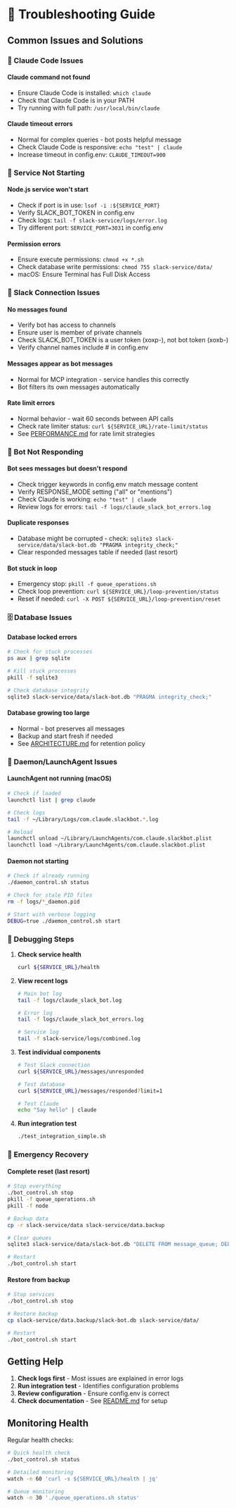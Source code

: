 # 🔧 Troubleshooting Guide

## Common Issues and Solutions

### 🤖 Claude Code Issues

#### Claude command not found
- Ensure Claude Code is installed: `which claude`
- Check that Claude Code is in your PATH
- Try running with full path: `/usr/local/bin/claude`

#### Claude timeout errors
- Normal for complex queries - bot posts helpful message
- Check Claude Code is responsive: `echo "test" | claude`
- Increase timeout in config.env: `CLAUDE_TIMEOUT=900`

### 🔴 Service Not Starting

#### Node.js service won't start
- Check if port is in use: `lsof -i :${SERVICE_PORT}`
- Verify SLACK_BOT_TOKEN in config.env
- Check logs: `tail -f slack-service/logs/error.log`
- Try different port: `SERVICE_PORT=3031` in config.env

#### Permission errors
- Ensure execute permissions: `chmod +x *.sh`
- Check database write permissions: `chmod 755 slack-service/data/`
- macOS: Ensure Terminal has Full Disk Access

### 📡 Slack Connection Issues

#### No messages found
- Verify bot has access to channels
- Ensure user is member of private channels
- Check SLACK_BOT_TOKEN is a user token (xoxp-), not bot token (xoxb-)
- Verify channel names include # in config.env

#### Messages appear as bot messages
- Normal for MCP integration - service handles this correctly
- Bot filters its own messages automatically

#### Rate limit errors
- Normal behavior - wait 60 seconds between API calls
- Check rate limiter status: `curl ${SERVICE_URL}/rate-limit/status`
- See [PERFORMANCE.md](./PERFORMANCE.md) for rate limit strategies

### 🤖 Bot Not Responding

#### Bot sees messages but doesn't respond
- Check trigger keywords in config.env match message content
- Verify RESPONSE_MODE setting ("all" or "mentions")
- Check Claude is working: `echo "test" | claude`
- Review logs for errors: `tail -f logs/claude_slack_bot_errors.log`

#### Duplicate responses
- Database might be corrupted - check: `sqlite3 slack-service/data/slack-bot.db "PRAGMA integrity_check;"`
- Clear responded messages table if needed (last resort)

#### Bot stuck in loop
- Emergency stop: `pkill -f queue_operations.sh`
- Check loop prevention: `curl ${SERVICE_URL}/loop-prevention/status`
- Reset if needed: `curl -X POST ${SERVICE_URL}/loop-prevention/reset`

### 🗄️ Database Issues

#### Database locked errors
```bash
# Check for stuck processes
ps aux | grep sqlite

# Kill stuck processes
pkill -f sqlite3

# Check database integrity
sqlite3 slack-service/data/slack-bot.db "PRAGMA integrity_check;"
```

#### Database growing too large
- Normal - bot preserves all messages
- Backup and start fresh if needed
- See [ARCHITECTURE.md](./ARCHITECTURE.md#data-retention) for retention policy

### 🎯 Daemon/LaunchAgent Issues

#### LaunchAgent not running (macOS)
```bash
# Check if loaded
launchctl list | grep claude

# Check logs
tail -f ~/Library/Logs/com.claude.slackbot.*.log

# Reload
launchctl unload ~/Library/LaunchAgents/com.claude.slackbot.plist
launchctl load ~/Library/LaunchAgents/com.claude.slackbot.plist
```

#### Daemon not starting
```bash
# Check if already running
./daemon_control.sh status

# Check for stale PID files
rm -f logs/*_daemon.pid

# Start with verbose logging
DEBUG=true ./daemon_control.sh start
```

### 🐛 Debugging Steps

1. **Check service health**
   ```bash
   curl ${SERVICE_URL}/health
   ```

2. **View recent logs**
   ```bash
   # Main bot log
   tail -f logs/claude_slack_bot.log
   
   # Error log
   tail -f logs/claude_slack_bot_errors.log
   
   # Service log
   tail -f slack-service/logs/combined.log
   ```

3. **Test individual components**
   ```bash
   # Test Slack connection
   curl ${SERVICE_URL}/messages/unresponded
   
   # Test database
   curl ${SERVICE_URL}/messages/responded?limit=1
   
   # Test Claude
   echo "Say hello" | claude
   ```

4. **Run integration test**
   ```bash
   ./test_integration_simple.sh
   ```

### 🚨 Emergency Recovery

#### Complete reset (last resort)
```bash
# Stop everything
./bot_control.sh stop
pkill -f queue_operations.sh
pkill -f node

# Backup data
cp -r slack-service/data slack-service/data.backup

# Clear queues
sqlite3 slack-service/data/slack-bot.db "DELETE FROM message_queue; DELETE FROM response_queue;"

# Restart
./bot_control.sh start
```

#### Restore from backup
```bash
# Stop services
./bot_control.sh stop

# Restore backup
cp slack-service/data.backup/slack-bot.db slack-service/data/

# Restart
./bot_control.sh start
```

## Getting Help

1. **Check logs first** - Most issues are explained in error logs
2. **Run integration test** - Identifies configuration problems
3. **Review configuration** - Ensure config.env is correct
4. **Check documentation** - See [README.md](../README.md) for setup

## Monitoring Health

Regular health checks:
```bash
# Quick health check
./bot_control.sh status

# Detailed monitoring
watch -n 60 'curl -s ${SERVICE_URL}/health | jq'

# Queue monitoring
watch -n 30 './queue_operations.sh status'
```